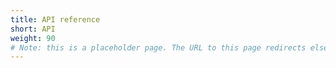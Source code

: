 ```yaml
---
title: API reference
short: API
weight: 90
# Note: this is a placeholder page. The URL to this page redirects elsewhere.
---
```

